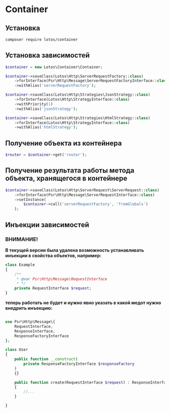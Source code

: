 # Container

## Установка
```bash
composer require lotos/container
```

## Установка зависимостей
```php
$container = new Lotos\Container\Container;

$container->saveClass(Lotos\Http\ServerRequestFactory::class)
    ->forInterface(Psr\Http\Message\ServerRequestFactoryInterface::class)
    ->withAlias('serverRequestFactory');

$container->saveClass(Lotos\Http\Strategies\JsonStrategy::class)
    ->forInterface(Lotos\Http\StrategyInterface::class)
    ->withPriority(1)
    ->withAlias('jsonStrategy');

$container->saveClass(Lotos\Http\Strategies\HtmlStrategy::class)
    ->forInterface(Lotos\Http\StrategyInterface::class)
    ->withAlias('htmlStrategy');
```

## Получение объекта из контейнера
```php
$router = $container->get('router');
```

## Получение результата работы метода объекта, хранящегося в контейнере
```php
$container->saveClass(Lotos\Http\ServerRequest\ServerRequest::class)
    ->forInterface(Psr\Http\Message\ServerRequestInterface::class)
    ->setInstance(
        $container->call('serverRequestFactory', 'fromGlobals')
    );
```

## Инъекции зависимостей

### ВНИМАНИЕ!
**В текущей версии была удалена возможность устанавливать инъекции в свойства объектов, например:**

```php
class Example
{
    /**
     * @var Psr\Http\Message\RequestInterface
     * */
    private RequestInterface $request;
}
```
**теперь работать не будет и нужно явно указать в какой медот нужно внедрить инъекцию:**

```php

use Psr\Http\Message\{
    RequestInterface,
    ResponseInterface,
    ResponseFactoryInterface
};

class User
{
    public function __construct(
        private ResponseFactoryInterface $responseFactory
    )
    {}

    public function create(RequestInterface $request) : ResponseInterface
    {
        //...
    }

}
```
